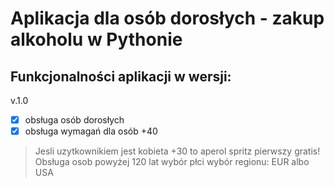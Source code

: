 # Aplikacja dla osób dorosłych - zakup alkoholu w Pythonie

## Funkcjonalności aplikacji w wersji:

v.1.0
- [x] obsługa osób dorosłych
- [x] obsługa wymagań dla osób +40
 > Jesli uzytkownikiem jest kobieta +30 to aperol spritz pierwszy gratis!
 > Obsługa osob powyżej 120 lat
 > wybór płci
 > wybór regionu: EUR albo USA